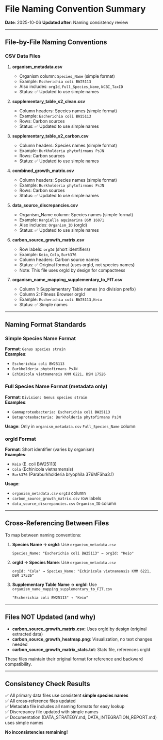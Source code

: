 # File Naming Convention Summary

**Date**: 2025-10-06
**Updated after**: Naming consistency review

---

## File-by-File Naming Conventions

### CSV Data Files

1. **organism_metadata.csv**
   - Organism column: `Species_Name` (simple format)
   - Example: `Escherichia coli BW25113`
   - Also includes: `orgId`, `Full_Species_Name`, `NCBI_TaxID`
   - Status: ✅ Updated to use simple names

2. **supplementary_table_s2_clean.csv**
   - Column headers: Species names (simple format)
   - Example: `Escherichia coli BW25113`
   - Rows: Carbon sources
   - Status: ✅ Updated to use simple names

3. **supplementary_table_s2_carbon.csv**
   - Column headers: Species names (simple format)
   - Example: `Burkholderia phytofirmans PsJN`
   - Rows: Carbon sources
   - Status: ✅ Updated to use simple names

4. **combined_growth_matrix.csv**
   - Column headers: Species names (simple format)
   - Example: `Burkholderia phytofirmans PsJN`
   - Rows: Carbon sources
   - Status: ✅ Updated to use simple names

5. **data_source_discrepancies.csv**
   - Organism_Name column: Species names (simple format)
   - Example: `Kangiella aquimarina DSM 16071`
   - Also includes: `Organism_ID` (orgId)
   - Status: ✅ Updated to use simple names

6. **carbon_source_growth_matrix.csv**
   - Row labels: `orgId` (short identifiers)
   - Example: `Keio`, `Cola`, `Burk376`
   - Column headers: Carbon source names
   - Status: ✅ Original format (uses orgId, not species names)
   - Note: This file uses orgId by design for compactness

7. **organism_name_mapping_supplementary_to_FIT.csv**
   - Column 1: Supplementary Table names (no division prefix)
   - Column 2: Fitness Browser orgId
   - Example: `Escherichia coli BW25113,Keio`
   - Status: ✅ Simple names

---

## Naming Format Standards

### Simple Species Name Format
**Format**: `Genus species strain`  
**Examples**:
- `Escherichia coli BW25113`
- `Burkholderia phytofirmans PsJN`
- `Echinicola vietnamensis KMM 6221, DSM 17526`

### Full Species Name Format (metadata only)
**Format**: `Division: Genus species strain`  
**Examples**:
- `Gammaproteobacteria: Escherichia coli BW25113`
- `Betaproteobacteria: Burkholderia phytofirmans PsJN`

**Usage**: Only in `organism_metadata.csv` `Full_Species_Name` column

### orgId Format
**Format**: Short identifier (varies by organism)  
**Examples**:
- `Keio` (E. coli BW25113)
- `Cola` (Echinicola vietnamensis)
- `Burk376` (Paraburkholderia bryophila 376MFSha3.1)

**Usage**: 
- `organism_metadata.csv` `orgId` column
- `carbon_source_growth_matrix.csv` row labels
- `data_source_discrepancies.csv` `Organism_ID` column

---

## Cross-Referencing Between Files

To map between naming conventions:

1. **Species Name → orgId**: Use `organism_metadata.csv`
   ```
   Species_Name: "Escherichia coli BW25113" → orgId: "Keio"
   ```

2. **orgId → Species Name**: Use `organism_metadata.csv`
   ```
   orgId: "Cola" → Species_Name: "Echinicola vietnamensis KMM 6221, DSM 17526"
   ```

3. **Supplementary Table Name → orgId**: Use `organism_name_mapping_supplementary_to_FIT.csv`
   ```
   "Escherichia coli BW25113" → "Keio"
   ```

---

## Files NOT Updated (and why)

- **carbon_source_growth_matrix.csv**: Uses orgId by design (original extracted data)
- **carbon_source_growth_heatmap.png**: Visualization, no text changes needed
- **carbon_source_growth_matrix_stats.txt**: Stats file, references orgId

These files maintain their original format for reference and backward compatibility.

---

## Consistency Check Results

✅ All primary data files use consistent **simple species names**  
✅ All cross-reference files updated  
✅ Metadata file includes all naming formats for easy lookup  
✅ Discrepancy file updated with simple names  
✅ Documentation (DATA_STRATEGY.md, DATA_INTEGRATION_REPORT.md) uses simple names  

**No inconsistencies remaining!**
